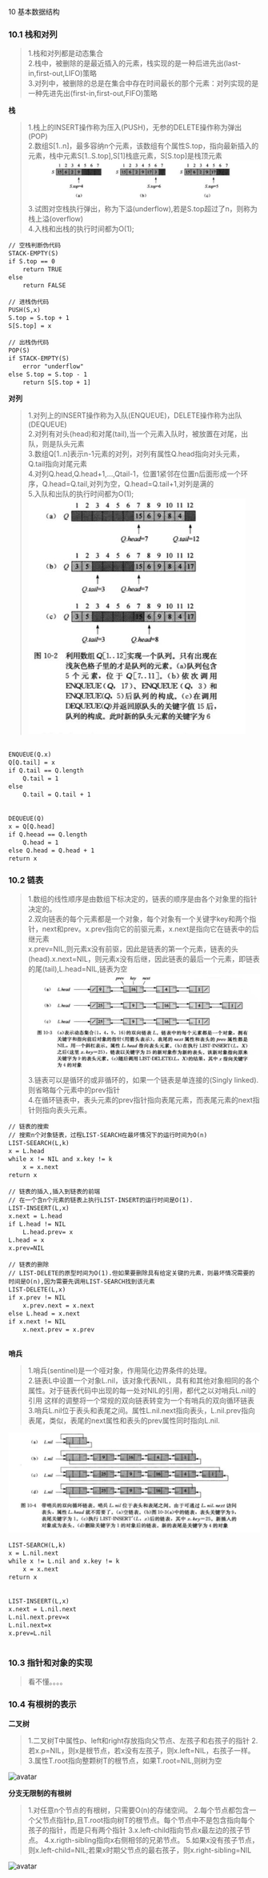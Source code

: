 10 基本数据结构

### 10.1 栈和对列

>1.栈和对列都是动态集合 <br/>
>2.栈中，被删除的是最近插入的元素，栈实现的是一种后进先出(last-in,first-out,LIFO)策略<br/>
>3.对列中，被删除的总是在集合中存在时间最长的那个元素：对列实现的是一种先进先出(first-in,first-out,FIFO)策略<br/>

**栈**
    
>1.栈上的INSERT操作称为压入(PUSH)，无参的DELETE操作称为弹出(POP)<br/>
>2.数组S[1..n]，最多容纳n个元素，该数组有个属性S.top，指向最新插入的元素，栈中元素S[1..S.top],S[1]栈底元素，S[S.top]是栈顶元素<br/>
![avatar](images/01_stack_top.jpg)<br/>
>3.试图对空栈执行弹出，称为下溢(underflow),若是S.top超过了n，则称为栈上溢(overflow)<br/>
>4.入栈和出栈的执行时间都为O(1);

```
// 空栈判断伪代码
STACK-EMPTY(S) 
if S.top == 0
    return TRUE
else 
    return FALSE
 
// 进栈伪代码
PUSH(S,x)
S.top = S.top + 1
S[S.top] = x

// 出栈伪代码
POP(S)
if STACK-EMPTY(S) 
    error "underflow"
else S.top = S.top - 1
    return S[S.top + 1]
```

**对列**

>1.对列上的INSERT操作称为入队(ENQUEUE)，DELETE操作称为出队(DEQUEUE)<br/>
>2.对列有对头(head)和对尾(tail),当一个元素入队时，被放置在对尾，出队，则是队头元素<br/>
>3.数组Q[1..n]表示n-1元素的对列，对列有属性Q.head指向对头元素，Q.tail指向对尾元素<br/>
>4.对列Q.head,Q.head+1,...,Qtail-1，位置1紧邻在位置n后面形成一个环序，Q.head=Q.tail,对列为空，Q.head=Q.tail+1,对列是满的<br/>
>5.入队和出队的执行时间都为O(1);<br/>
![avatar](images/02_Queue_structure.jpg)

```$xslt

ENQUEUE(Q.x)
Q[Q.tail] = x
if Q.tail == Q.length 
    Q.tail = 1
else
    Q.tail = Q.tail + 1
    
    
DEQUEUE(Q)
x = Q[Q.head]
if Q.heead == Q.length
    Q.head = 1
else Q.head = Q.head + 1
return x

```

### 10.2 链表

>1.数组的线性顺序是由数组下标决定的，链表的顺序是由各个对象里的指针决定的。<br/>
>2.双向链表的每个元素都是一个对象，每个对象有一个关键字key和两个指针，next和prev。x.prev指向它的前驱元素，x.next是指向它在链表中的后继元素<br/>
>x.prev=NIL,则元素x没有前驱，因此是链表的第一个元素，链表的头(head).x.next=NIL，则元素x没有后继，因此链表的最后一个元素，即链表的尾(tail),L.head=NIL,链表为空<br/>
![avatar](images/05_Double_LinkedList.jpg)
>3.链表可以是循环的或非循环的，如果一个链表是单连接的(Singly linked).则省略每个元素中的prev指针<br/>
>4.在循环链表中，表头元素的prev指针指向表尾元素，而表尾元素的next指针则指向表头元素。 

```
// 链表的搜索
// 搜索n个对象链表，过程LIST-SEARCH在最坏情况下的运行时间为O(n)
LIST-SEEARCH(L,k)
x = L.head
while x != NIL and x.key != k
    x = x.next
return x

// 链表的插入,插入到链表的前端
// 在一个含n个元素的链表上执行LIST-INSERT的运行时间是O(1).
LIST-INSEERT(L,x)
x.next = L.head
if L.head != NIL
    L.head.prev= x
L.head = x
x.prev=NIL

// 链表的删除
// LIST-DELETE的原型时间为O(1).但如果要删除具有给定关键的元素，则最坏情况需要的时间是O(n),因为需要先调用LIST-SEARCH找到该元素
LIST-DELETE(L,x)
if x.prev != NIL
    x.prev.next = x.next
else L.head = x.next
if x.next != NIL
    x.next.prev = x.prev 


```
**哨兵**

>1.哨兵(sentinel)是一个哑对象，作用简化边界条件的处理。<br/>
>2.链表L中设置一个对象L.nil，该对象代表NIL，具有和其他对象相同的各个属性。对于链表代码中出现的每一处对NIL的引用，都代之以对哨兵L.nil的引用
   这样的调整将一个常规的双向链表转变为一个有哨兵的双向循环链表<br/>
>3.哨兵L.nil位于表头和表尾之间。属性L.nil.next指向表头，L.nil.prev指向表尾，类似，表尾的next属性和表头的prev属性同时指向L.nil.

![avatar](images/06_Sentine_Link.jpg)

```
LIST-SEARCH(L,k)
x = L.nil.next
while x != L.nil and x.key != k
    x = x.next
return x


LIST-INSEERT(L,x)
x.next = L.nil.next
L.nil.next.prev=x
L.nil.next=x
x.prev=L.nil


```

### 10.3 指针和对象的实现

> 看不懂。。。。

    
### 10.4 有根树的表示

**二叉树**

> 1.二叉树T中属性p、left和right存放指向父节点、左孩子和右孩子的指针
> 2.若x.p=NIL，则x是根节点，若x没有左孩子，则x.left=NIL，右孩子一样。
> 3.属性T.root指向整颗树T的根节点，如果T.root=NIL,则树为空

![avatar](images/08_Tree.jpg)

**分支无限制的有根树**

> 1.对任意n个节点的有根树，只需要O(n)的存储空间。
> 2.每个节点都包含一个父节点指针p,且T.root指向树T的根节点。每个节点中不是包含指向每个孩子的指针，而是只有两个指针
> 3.x.left-child指向节点x最左边的孩子节点。
> 4.x.rigth-sibling指向x右侧相邻的兄弟节点。
> 5.如果x没有孩子节点，则x.left-child=NIL;若果x时期父节点的最右孩子，则x.right-sibling=NIL

![avatar](images/09_Tree_unlimit.jpg)




